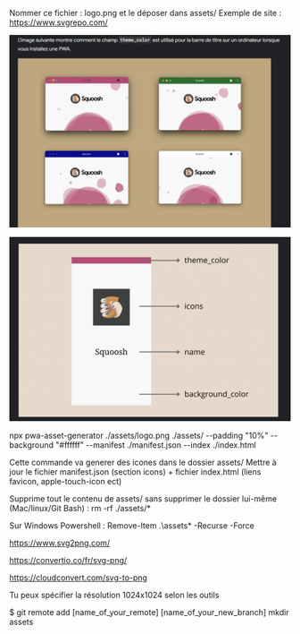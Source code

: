 
<!-- Choisir un icone 1024*1024 -->
Nommer ce fichier : logo.png et le déposer dans assets/
Exemple de site : https://www.svgrepo.com/

<!-- Parametrage des icones -->

![alt text](image.png)

![alt text](image-1.png)

<!-- Lancer la commande dans le terminal de votre IDE en BASH  pour generer des icones-->

npx pwa-asset-generator ./assets/logo.png ./assets/ --padding "10%" --background "#ffffff" --manifest ./manifest.json --index ./index.html

Cette commande va generer des icones dans le dossier assets/
Mettre à jour le fichier manifest.json (section icons) + fichier index.html (liens favicon, apple-touch-icon ect)

<!-- Commande a connaitre si on veut nettoyer le dossier assets/-->

Supprime tout le contenu de assets/ sans supprimer le dossier lui-même (Mac/linux/Git Bash) : rm -rf ./assets/*

Sur Windows Powershell : Remove-Item .\assets\* -Recurse -Force

<!-- Convertisseur en ligne -->
https://www.svg2png.com/

https://convertio.co/fr/svg-png/

https://cloudconvert.com/svg-to-png

Tu peux spécifier la résolution 1024x1024 selon les outils

<!-- Commandes github -->
<!-- Creer une branche --> $ git remote add [name_of_your_remote] [name_of_your_new_branch]
<!-- creation d'un dossier assets a la racine du projet --> mkdir assets 
